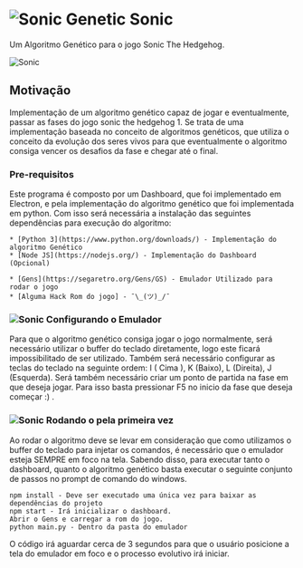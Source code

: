 # ![Sonic](https://github.com/danilo94/GeneticSonic/blob/master/imgs/msonic.gif) Genetic Sonic
 Um Algoritmo Genético para o jogo Sonic The Hedgehog.

![Sonic](https://github.com/danilo94/GeneticSonic/blob/master/imgs/dev.PNG) 
## Motivação
 Implementação de um algoritmo genético capaz de jogar e eventualmente, passar as fases do jogo sonic the hedgehog 1. Se trata de uma implementação baseada no conceito de algoritmos genéticos, que utiliza o conceito da evolução dos seres vivos para que eventualmente o algoritmo consiga vencer os desafios da fase e chegar até o final.
### Pre-requisitos
Este programa é composto por um Dashboard, que foi implementado em Electron, e pela implementação do algoritmo genético que foi implementada em python. Com isso será necessária a instalação das seguintes dependências para execução do algoritmo:


```
* [Python 3](https://www.python.org/downloads/) - Implementação do algoritmo Genético
* [Node JS](https://nodejs.org/) - Implementação do Dashboard (Opcional)

* [Gens](https://segaretro.org/Gens/GS) - Emulador Utilizado para rodar o jogo
* [Alguma Hack Rom do jogo] - ¯\_(ツ)_/¯

```

###  ![Sonic](https://github.com/danilo94/GeneticSonic/blob/master/imgs/control.gif)  Configurando o Emulador

Para que o algoritmo genético consiga jogar o jogo normalmente, será necessário utilizar o buffer do teclado diretamente, logo este ficará impossibilitado de ser utilizado. Também será necessário configurar as teclas do teclado na seguinte ordem: I ( Cima ), K (Baixo), L (Direita), J (Esquerda). Será também necessário criar um ponto de partida na fase em que deseja jogar. Para isso basta pressionar F5 no inicio da fase que deseja começar :) .


### ![Sonic](https://github.com/danilo94/GeneticSonic/blob/master/imgs/sonicrun.gif) Rodando o pela primeira vez

Ao rodar o algoritmo deve se levar em consideração que como utilizamos o buffer do teclado para injetar os comandos, é necessário que o emulador esteja SEMPRE em foco na tela. Sabendo disso, para executar tanto o dashboard, quanto o algoritmo genético basta executar o seguinte conjunto de passos no prompt de comando do windows.


```
npm install - Deve ser executado uma única vez para baixar as dependências do projeto
npm start - Irá inicializar o dashboard.
Abrir o Gens e carregar a rom do jogo.
python main.py - Dentro da pasta do emulador
```
O código irá aguardar cerca de 3 segundos para que o usuário posicione a tela do
emulador em foco e o processo evolutivo irá iniciar.
